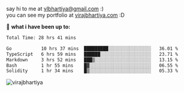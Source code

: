 say hi to me at [vlbhartiya@gmail.com](mailto:vlbhartiya@gmail.com) :)<br/>
you can see my portfolio at [virajbhartiya.com](https://virajbhartiya.com) :D<br/>


🚀 **what i have been up to:**

<!--START_SECTION:waka-->

```txt
Total Time: 28 hrs 41 mins

Go           10 hrs 37 mins  █████████░░░░░░░░░░░░░░░░   36.01 %
TypeScript   6 hrs 59 mins   ██████░░░░░░░░░░░░░░░░░░░   23.71 %
Markdown     3 hrs 52 mins   ███▒░░░░░░░░░░░░░░░░░░░░░   13.15 %
Bash         1 hr 55 mins    █▓░░░░░░░░░░░░░░░░░░░░░░░   06.55 %
Solidity     1 hr 34 mins    █▒░░░░░░░░░░░░░░░░░░░░░░░   05.33 %
```

<!--END_SECTION:waka-->

<p align="left"> <img src="https://komarev.com/ghpvc/?username=virajbhartiya&color=blue" alt="virajbhartiya" /> </p>
